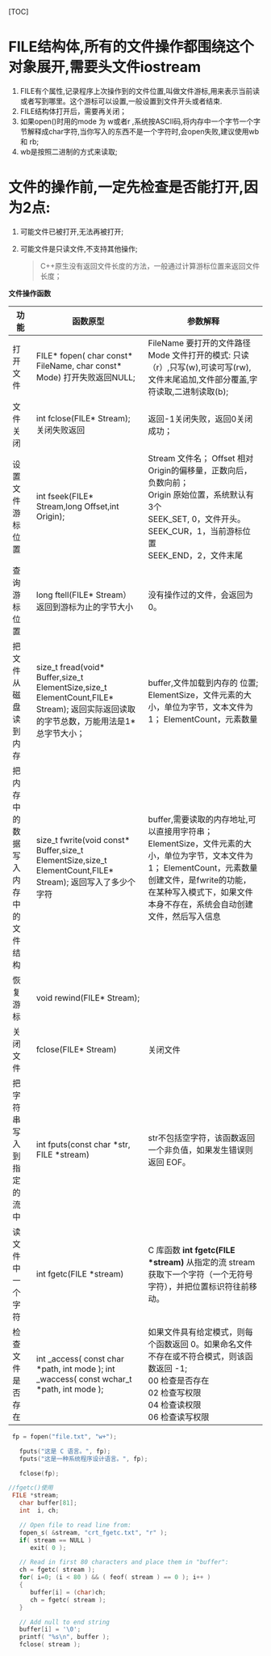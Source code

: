 [TOC] 

# **FILE结构体,所有的文件操作都围绕这个对象展开,需要头文件iostream**

1. FILE有个属性,记录程序上次操作到的文件位置,叫做文件游标,用来表示当前读或者写到哪里。这个游标可以设置,一般设置到文件开头或者结束.
2. FILE结构体打开后，需要再关闭； 
3. 如果open()时用的mode 为 w或者r ,系统按ASCII码,将内存中一个字节一个字节解释成char字符,当你写入的东西不是一个字符时,会open失败,建议使用wb 和 rb;
4. wb是按照二进制的方式来读取;

# **文件的操作前,一定先检查是否能打开,因为2点:**

1. 可能文件已被打开,无法再被打开;

2. 可能文件是只读文件,不支持其他操作;

   > C++原生没有返回文件长度的方法，一般通过计算游标位置来返回文件长度；

**文件操作函数**

| 功能                               | 函数原型                                                     | 参数解释                                                     |
| ---------------------------------- | ------------------------------------------------------------ | ------------------------------------------------------------ |
| 打开文件                           | FILE* fopen( char const* FileName, char const* Mode)  打开失败返回NULL; | FileName 要打开的文件路径  Mode 文件打开的模式:  只读（r）,只写(w),可读可写(rw),文件末尾追加,文件部分覆盖,字符读取,二进制读取(b); |
| 文件关闭                           | int fclose(FILE* Stream);  关闭失败返回                      | 返回-1关闭失败，返回0关闭成功；                              |
| 设置文件游标位置                   | int fseek(FILE* Stream,long Offset,int Origin);              | Stream 文件名；  Offset 相对Origin的偏移量，正数向后，负数向前；<br />Origin 原始位置，系统默认有3个  <br />SEEK_SET, 0，文件开头。 <br /> SEEK_CUR，1，当前游标位置  <br />SEEK_END，2，文件末尾 |
| 查询游标位置                       | long ftell(FILE* Stream）  返回到游标为止的字节大小          | 没有操作过的文件，会返回为0。                                |
| 把文件从磁盘读到内存               | size_t fread(void* Buffer,size_t ElementSize,size_t  ElementCount,FILE* Stream);  返回实际返回读取的字节总数，万能用法是1* 总字节大小； | buffer,文件加载到内存的  位置;<br />ElementSize，文件元素的大小，单位为字节，文本文件为1；  ElementCount，元素数量 |
| 把内存中的数据写入内存中的文件结构 | size_t fwrite(void const* Buffer,size_t ElementSize,size_t  ElementCount,FILE* Stream);  返回写入了多少个字符 | buffer,需要读取的内存地址,可以直接用字符串；  ElementSize，文件元素的大小，单位为字节，文本文件为1；  ElementCount，元素数量     创建文件，是fwrite的功能，在某种写入模式下，如果文件本身不存在，系统会自动创建文件，然后写入信息 |
| 恢复游标                           | void rewind(FILE* Stream);                                   |                                                              |
| 关闭文件                           | fclose(FILE* Stream)                                         | 关闭文件                                                     |
| 把字符串写入到指定的流中           | int fputs(const char *str, FILE *stream)                     | str不包括空字符，该函数返回一个非负值，如果发生错误则返回 EOF。 |
| 读文件中一个字符                   | int fgetc(FILE *stream)                                      | C 库函数 **int fgetc(FILE \*stream)** 从指定的流 stream 获取下一个字符（一个无符号字符），并把位置标识符往前移动。 |
| 检查文件是否存在                   | int _access(   const char *path,   int mode ); int _waccess(   const wchar_t *path,   int mode ); | 如果文件具有给定模式，则每个函数返回 0。如果命名文件不存在或不符合模式，则该函数返回 -1;<br />00  检查是否存在<br />02 检查写权限<br />04 检查读权限<br />06 检查读写权限 |

```cpp
 fp = fopen("file.txt", "w+");

   fputs("这是 C 语言。", fp);
   fputs("这是一种系统程序设计语言。", fp);

   fclose(fp);

//fgetc()使用
 FILE *stream;
   char buffer[81];
   int  i, ch;

   // Open file to read line from:
   fopen_s( &stream, "crt_fgetc.txt", "r" );
   if( stream == NULL )
      exit( 0 );

   // Read in first 80 characters and place them in "buffer":
   ch = fgetc( stream );
   for( i=0; (i < 80 ) && ( feof( stream ) == 0 ); i++ )
   {
      buffer[i] = (char)ch;
      ch = fgetc( stream );
   }

   // Add null to end string
   buffer[i] = '\0';
   printf( "%s\n", buffer );
   fclose( stream );
```

